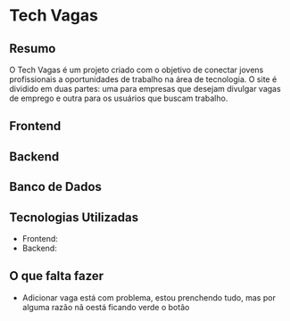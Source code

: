 # Tech Vagas

## Resumo

O Tech Vagas é um projeto criado com o objetivo de conectar jovens profissionais a oportunidades de trabalho na área de tecnologia. O site é dividido em duas partes: uma para empresas que desejam divulgar vagas de emprego e outra para os usuários que buscam trabalho.

## Frontend


## Backend


## Banco de Dados


## Tecnologias Utilizadas

* Frontend: 
* Backend:

## O que falta fazer

* Adicionar vaga está com problema, estou prenchendo tudo, mas por alguma razão nã oestá ficando verde o botão
